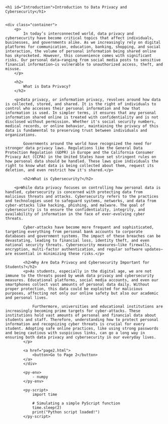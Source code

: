 <!DOCTYPE html>
<html lang="en">
<head>
    <meta charset="UTF-8">
    <meta name="viewport" content="width=device-width, initial-scale=1.0">
    <title>Data Privacy and Cybersecurity</title>
    <link rel="stylesheet" href="https://pyscript.net/alpha/pyscript.css" />
    <script defer src="https://pyscript.net/alpha/pyscript.js"></script>
    <link rel="stylesheet" href="style.css">
</head>
<body>

    <h1 id="Introduction">Introduction to Data Privacy and Cybersecurity</h1>


    <div class="container">
        <p>
            In today’s interconnected world, data privacy and cybersecurity have become critical topics that affect individuals, businesses, and governments alike. As we increasingly rely on digital platforms for communication, education, banking, shopping, and social interaction, the volume of personal information being shared online has skyrocketed. However, this convenience comes with significant risks. Our personal data—ranging from social media posts to sensitive financial information—is vulnerable to unauthorized access, theft, and misuse.
        </p>

        <h2>
            What is Data Privacy?
        </h2>

        <p>Data privacy, or information privacy, revolves around how data is collected, stored, and shared. It is the right of individuals to control who accesses their personal information and how that information is used. In simpler terms, it ensures that any personal information shared online is treated with confidentiality and is not disclosed without permission. Whether it's social security numbers, medical records, or online behavior, maintaining the privacy of this data is fundamental to preserving trust between individuals and organizations.

            Governments around the world have recognized the need for stronger data privacy laws. Regulations like the General Data Protection Regulation (GDPR) in Europe and the California Consumer Privacy Act (CCPA) in the United States have set stringent rules on how personal data should be handled. These laws give individuals the right to know what data is being collected about them, request its deletion, and even restrict how it's shared.</p>
        
            <h2>What is Cybersecurity?</h2>

        <p>While data privacy focuses on controlling how personal data is handled, cybersecurity is concerned with protecting data from malicious threats and attacks. Cybersecurity refers to the practices and technologies used to safeguard systems, networks, and data from cyber-attacks like hacking, phishing, and malware. The goal of cybersecurity is to ensure the confidentiality, integrity, and availability of information in the face of ever-evolving cyber threats.

            Cyber-attacks have become more frequent and sophisticated, targeting everything from personal bank accounts to corporate databases and government systems. The impact of these breaches can be devastating, leading to financial loss, identity theft, and even national security threats. Cybersecurity measures—like firewalls, encryption, multi-factor authentication, and regular software updates—are essential in minimizing these risks.</p>

            <h2>Why Are Data Privacy and Cybersecurity Important for Students?</h2>
            <p>As students, especially in the digital age, we are not immune to the threats posed by weak data privacy and cybersecurity measures. Educational platforms, social media accounts, and even our smartphones collect vast amounts of personal data daily. Without proper protection, this data could be exploited for malicious purposes, affecting not only our online safety but also our academic and personal lives.

                Furthermore, universities and educational institutions are increasingly becoming prime targets for cyber-attacks. These institutions hold vast amounts of personal and financial data about students and staff. Therefore, understanding how to protect personal information and recognizing cyber threats is crucial for every student. Adopting safe online practices, like using strong passwords and being cautious with suspicious links, can go a long way in ensuring both data privacy and cybersecurity in our everyday lives.
            </p>

            <a href="page2.html">
                <button>Go to Page 2</button>
            </a>
            </div>

            <py-env>
                - numpy
            </py-env>
        
            <py-script>
                import time
        
                # Simulating a simple PyScript function
                time.sleep(2)
                print("Python script loaded!")
            </py-script>

</body>
</html>
